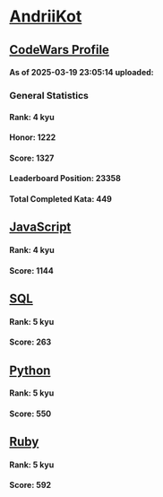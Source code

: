 # [AndriiKot](https://www.codewars.com/users/AndriiKot)

## [CodeWars Profile](https://www.codewars.com/users/AndriiKot)

#### As of 2025-03-19 23:05:14 uploaded:

### General Statistics

#### Rank: 4 kyu

#### Honor: 1222

#### Score: 1327

#### Leaderboard Position: 23358

#### Total Completed Kata: 449



## [JavaScript](https://github.com/AndriiKot/JavaScript__CodeWars)

#### Rank: 4 kyu

#### Score: 1144


## [SQL](https://github.com/AndriiKot/SQL__CodeWars)

#### Rank: 5 kyu

#### Score: 263


## [Python](https://github.com/AndriiKot/Python__CodeWars)

#### Rank: 5 kyu

#### Score: 550


## [Ruby](https://github.com/AndriiKot/Ruby__CodeWars)

#### Rank: 5 kyu

#### Score: 592

